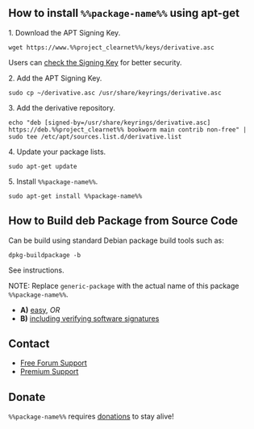 ## How to install `%%package-name%%` using apt-get ##

1\. Download the APT Signing Key.

```
wget https://www.%%project_clearnet%%/keys/derivative.asc
```

Users can [check the Signing Key](https://www.%%project_clearnet%%/wiki/Signing_Key) for better security.

2\. Add the APT Signing Key.

```
sudo cp ~/derivative.asc /usr/share/keyrings/derivative.asc
```

3\. Add the derivative repository.

```
echo "deb [signed-by=/usr/share/keyrings/derivative.asc] https://deb.%%project_clearnet%% bookworm main contrib non-free" | sudo tee /etc/apt/sources.list.d/derivative.list
```

4\. Update your package lists.

```
sudo apt-get update
```

5\. Install `%%package-name%%`.

```
sudo apt-get install %%package-name%%
```

## How to Build deb Package from Source Code ##

Can be build using standard Debian package build tools such as:

```
dpkg-buildpackage -b
```

See instructions.

NOTE: Replace `generic-package` with the actual name of this package `%%package-name%%`.

* **A)** [easy](https://www.%%project_clearnet%%/wiki/Dev/Build_Documentation/generic-package/easy), _OR_
* **B)** [including verifying software signatures](https://www.%%project_clearnet%%/wiki/Dev/Build_Documentation/generic-package)

## Contact ##

* [Free Forum Support](https://forums.%%project_clearnet%%)
* [Premium Support](https://www.%%project_clearnet%%/wiki/Premium_Support)

## Donate ##

`%%package-name%%` requires [donations](https://www.%%project_clearnet%%/wiki/Donate) to stay alive!
